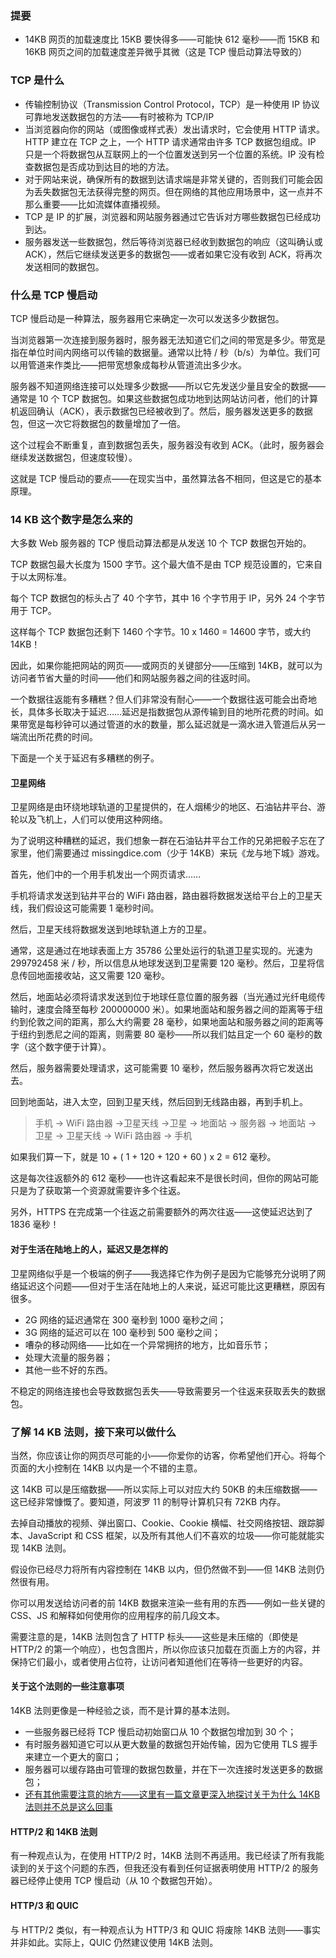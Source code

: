 ### 提要

- 14KB 网页的加载速度比 15KB 要快得多——可能快 612 毫秒——而 15KB 和 16KB 网页之间的加载速度差异微乎其微（这是 TCP 慢启动算法导致的）

### TCP 是什么

- 传输控制协议（Transmission Control Protocol，TCP）是一种使用 IP 协议可靠地发送数据包的方法——有时被称为 TCP/IP
- 当浏览器向你的网站（或图像或样式表）发出请求时，它会使用 HTTP 请求。HTTP 建立在 TCP 之上，一个 HTTP 请求通常由许多 TCP 数据包组成。IP 只是一个将数据包从互联网上的一个位置发送到另一个位置的系统。IP 没有检查数据包是否成功到达目的地的方法。
- 对于网站来说，确保所有的数据到达请求端是非常关键的，否则我们可能会因为丢失数据包无法获得完整的网页。但在网络的其他应用场景中，这一点并不那么重要——比如流媒体直播视频。
- TCP 是 IP 的扩展，浏览器和网站服务器通过它告诉对方哪些数据包已经成功到达。
- 服务器发送一些数据包，然后等待浏览器已经收到数据包的响应（这叫确认或 ACK），然后它继续发送更多的数据包——或者如果它没有收到 ACK，将再次发送相同的数据包。

### 什么是 TCP 慢启动

TCP 慢启动是一种算法，服务器用它来确定一次可以发送多少数据包。

当浏览器第一次连接到服务器时，服务器无法知道它们之间的带宽是多少。带宽是指在单位时间内网络可以传输的数据量。通常以比特 / 秒（b/s）为单位。我们可以用管道来作类比——把带宽想象成每秒从管道流出多少水。

服务器不知道网络连接可以处理多少数据——所以它先发送少量且安全的数据——通常是 10 个 TCP 数据包。如果这些数据包成功地到达网站访问者，他们的计算机返回确认（ACK），表示数据包已经被收到了。然后，服务器发送更多的数据包，但这一次它将数据包的数量增加了一倍。

这个过程会不断重复，直到数据包丢失，服务器没有收到 ACK。（此时，服务器会继续发送数据包，但速度较慢）。

这就是 TCP 慢启动的要点——在现实当中，虽然算法各不相同，但这是它的基本原理。

### 14 KB 这个数字是怎么来的

大多数 Web 服务器的 TCP 慢启动算法都是从发送 10 个 TCP 数据包开始的。

TCP 数据包最大长度为 1500 字节。这个最大值不是由 TCP 规范设置的，它来自于以太网标准。

每个 TCP 数据包的标头占了 40 个字节，其中 16 个字节用于 IP，另外 24 个字节用于 TCP。

这样每个 TCP 数据包还剩下 1460 个字节。10 x 1460 = 14600 字节，或大约 14KB！

因此，如果你能把网站的网页——或网页的关键部分——压缩到 14KB，就可以为访问者节省大量的时间——他们和网站服务器之间的往返时间。

一个数据往返能有多糟糕？但人们非常没有耐心——一个数据往返可能会出奇地长，具体多长取决于延迟……延迟是指数据包从源传输到目的地所花费的时间。如果带宽是每秒钟可以通过管道的水的数量，那么延迟就是一滴水进入管道后从另一端流出所花费的时间。

下面是一个关于延迟有多糟糕的例子。

#### 卫星网络

卫星网络是由环绕地球轨道的卫星提供的，在人烟稀少的地区、石油钻井平台、游轮以及飞机上，人们可以使用这种网络。

为了说明这种糟糕的延迟，我们想象一群在石油钻井平台工作的兄弟把骰子忘在了家里，他们需要通过 missingdice.com（少于 14KB）来玩《龙与地下城》游戏。

首先，他们中的一个用手机发出一个网页请求……

手机将请求发送到钻井平台的 WiFi 路由器，路由器将数据发送给平台上的卫星天线，我们假设这可能需要 1 毫秒时间。

然后，卫星天线将数据发送到地球轨道上方的卫星。

通常，这是通过在地球表面上方 35786 公里处运行的轨道卫星实现的。光速为 299792458 米 / 秒，所以信息从地球发送到卫星需要 120 毫秒。然后，卫星将信息传回地面接收站，这又需要 120 毫秒。

然后，地面站必须将请求发送到位于地球任意位置的服务器（当光通过光纤电缆传输时，速度会降至每秒 200000000 米）。如果地面站和服务器之间的距离等于纽约到伦敦之间的距离，那么大约需要 28 毫秒，如果地面站和服务器之间的距离等于纽约到悉尼之间的距离，则需要 80 毫秒——所以我们姑且定一个 60 毫秒的数字（这个数字便于计算）。

然后，服务器需要处理请求，这可能需要 10 毫秒，然后服务器再次将它发送出去。

回到地面站，进入太空，回到卫星天线，然后回到无线路由器，再到手机上。

> 手机 -> WiFi 路由器 ->卫星天线 ->卫星 -> 地面站 -> 服务器 -> 地面站 -> 卫星 -> 卫星天线 -> WiFi 路由器 -> 手机

如果我们算一下，就是 10 + ( 1 + 120 + 120 + 60 ) x 2 = 612 毫秒。

这是每次往返额外的 612 毫秒——也许这看起来不是很长时间，但你的网站可能只是为了获取第一个资源就需要许多个往返。

另外，HTTPS 在完成第一个往返之前需要额外的两次往返——这使延迟达到了 1836 毫秒！

#### 对于生活在陆地上的人，延迟又是怎样的

卫星网络似乎是一个极端的例子——我选择它作为例子是因为它能够充分说明了网络延迟这个问题——但对于生活在陆地上的人来说，延迟可能比这更糟糕，原因有很多。

- 2G 网络的延迟通常在 300 毫秒到 1000 毫秒之间；
- 3G 网络的延迟可以在 100 毫秒到 500 毫秒之间；
- 嘈杂的移动网络——比如在一个异常拥挤的地方，比如音乐节；
- 处理大流量的服务器；
- 其他一些不好的东西。

不稳定的网络连接也会导致数据包丢失——导致需要另一个往返来获取丢失的数据包。

### 了解 14 KB 法则，接下来可以做什么

 当然，你应该让你的网页尽可能的小——你爱你的访客，你希望他们开心。将每个页面的大小控制在 14KB 以内是一个不错的主意。

这 14KB 可以是压缩数据——所以实际上可以对应大约 50KB 的未压缩数据——这已经非常慷慨了。要知道，阿波罗 11 的制导计算机只有 72KB 内存。

去掉自动播放的视频、弹出窗口、Cookie、Cookie 横幅、社交网络按钮、跟踪脚本、JavaScript 和 CSS 框架，以及所有其他人们不喜欢的垃圾——你可能就能实现 14KB 法则。

假设你已经尽力将所有内容控制在 14KB 以内，但仍然做不到——但 14KB 法则仍然很有用。

你可以用发送给访问者的前 14KB 数据来渲染一些有用的东西——例如一些关键的 CSS、JS 和解释如何使用你的应用程序的前几段文本。

需要注意的是，14KB 法则包含了 HTTP 标头——这些是未压缩的（即使是 HTTP/2 的第一个响应），也包含图片，所以你应该只加载在页面上方的内容，并保持它们最小，或者使用占位符，让访问者知道他们在等待一些更好的内容。

#### 关于这个法则的一些注意事项

14KB 法则更像是一种经验之谈，而不是计算的基本法则。

- 一些服务器已经将 TCP 慢启动初始窗口从 10 个数据包增加到 30 个；
- 有时服务器知道它可以从更大数量的数据包开始传输，因为它使用 TLS 握手来建立一个更大的窗口；
- 服务器可以缓存路由可管理的数据包数量，并在下一次连接时发送更多的数据包；
- [还有其他需要注意的地方——这里有一篇文章更深入地探讨关于为什么 14KB 法则并不总是这么回事](https://www.tunetheweb.com/blog/critical-resources-and-the-first-14kb/)

#### HTTP/2 和 14KB 法则

有一种观点认为，在使用 HTTP/2 时，14KB 法则不再适用。我已经读了所有我能读到的关于这个问题的东西，但我还没有看到任何证据表明使用 HTTP/2 的服务器已经停止使用 TCP 慢启动（从 10 个数据包开始）。

#### HTTP/3 和 QUIC

与 HTTP/2 类似，有一种观点认为 HTTP/3 和 QUIC 将废除 14KB 法则——事实并非如此。实际上，QUIC 仍然建议使用 14KB 法则。